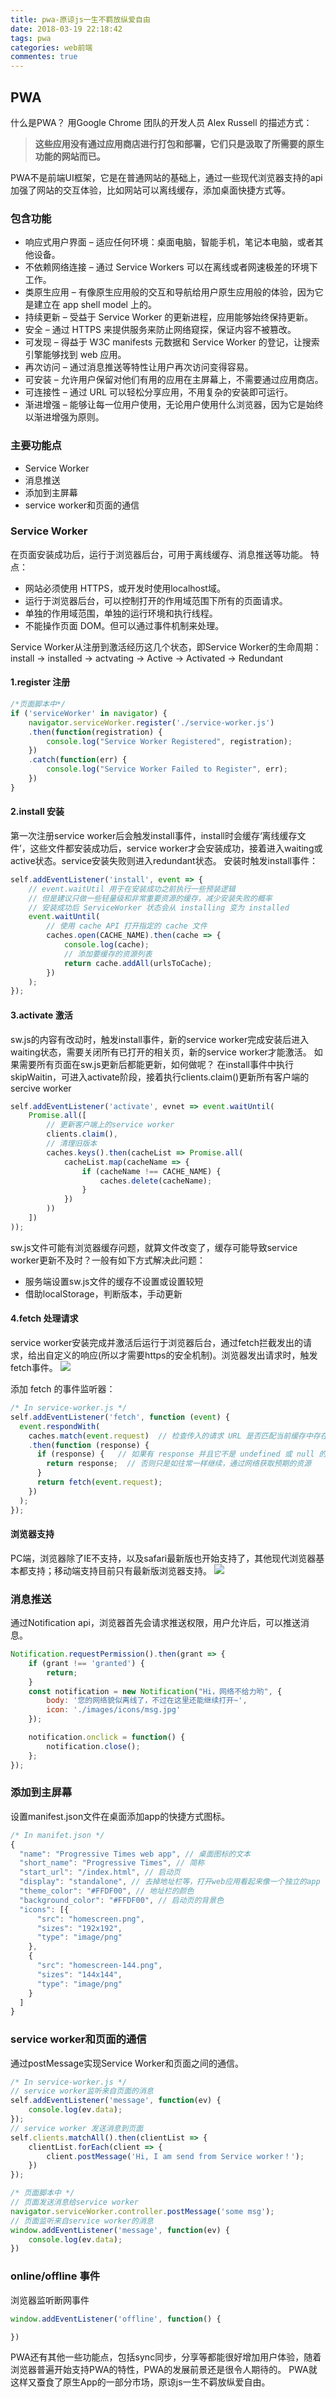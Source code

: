 ```yaml
---
title: pwa-原谅js一生不羁放纵爱自由
date: 2018-03-19 22:18:42
tags: pwa
categories: web前端
commentes: true
---
```


## PWA

什么是PWA？
用Google Chrome 团队的开发人员 Alex Russell 的描述方式：
>**这些应用没有通过应用商店进行打包和部署，它们只是汲取了所需要的原生功能的网站而已。**

PWA不是前端UI框架，它是在普通网站的基础上，通过一些现代浏览器支持的api加强了网站的交互体验，比如网站可以离线缓存，添加桌面快捷方式等。

<!-- more -->

### 包含功能


- 响应式用户界面 – 适应任何环境：桌面电脑，智能手机，笔记本电脑，或者其他设备。
- 不依赖网络连接 – 通过 Service Workers 可以在离线或者网速极差的环境下工作。
- 类原生应用 – 有像原生应用般的交互和导航给用户原生应用般的体验，因为它是建立在 app shell model 上的。
- 持续更新 – 受益于 Service Worker 的更新进程，应用能够始终保持更新。
- 安全 – 通过 HTTPS 来提供服务来防止网络窥探，保证内容不被篡改。
- 可发现 – 得益于 W3C manifests 元数据和 Service Worker 的登记，让搜索引擎能够找到 web 应用。
- 再次访问 – 通过消息推送等特性让用户再次访问变得容易。
- 可安装 – 允许用户保留对他们有用的应用在主屏幕上，不需要通过应用商店。
- 可连接性 – 通过 URL 可以轻松分享应用，不用复杂的安装即可运行。
-  渐进增强 – 能够让每一位用户使用，无论用户使用什么浏览器，因为它是始终以渐进增强为原则。

### 主要功能点
- Service Worker
- 消息推送
- 添加到主屏幕
- service worker和页面的通信


### Service Worker
在页面安装成功后，运行于浏览器后台，可用于离线缓存、消息推送等功能。
特点：
- 网站必须使用 HTTPS，或开发时使用localhost域。
- 运行于浏览器后台，可以控制打开的作用域范围下所有的页面请求。
- 单独的作用域范围，单独的运行环境和执行线程。
- 不能操作页面 DOM。但可以通过事件机制来处理。

Service Worker从注册到激活经历这几个状态，即Service Worker的生命周期：install -> installed -> actvating -> Active -> Activated -> Redundant

#### 1.register 注册 
```js
/*页面脚本中*/
if ('serviceWorker' in navigator) {  
    navigator.serviceWorker.register('./service-worker.js')
    .then(function(registration) {
        console.log("Service Worker Registered", registration);
    })
    .catch(function(err) {
        console.log("Service Worker Failed to Register", err);
    })
} 
```
#### 2.install 安装

第一次注册service worker后会触发install事件，install时会缓存‘离线缓存文件’，这些文件都安装成功后，service worker才会安装成功，接着进入waiting或active状态。service安装失败则进入redundant状态。
安装时触发install事件：
```js
self.addEventListener('install', event => {
    // event.waitUtil 用于在安装成功之前执行一些预装逻辑
    // 但是建议只做一些轻量级和非常重要资源的缓存，减少安装失败的概率
    // 安装成功后 ServiceWorker 状态会从 installing 变为 installed
    event.waitUntil(
        // 使用 cache API 打开指定的 cache 文件
        caches.open(CACHE_NAME).then(cache => {
            console.log(cache);
            // 添加要缓存的资源列表
            return cache.addAll(urlsToCache);
        })
    );
});
```
#### 3.activate 激活

sw.js的内容有改动时，触发install事件，新的service worker完成安装后进入waiting状态，需要关闭所有已打开的相关页，新的service worker才能激活。
如果需要所有页面在sw.js更新后都能更新，如何做呢？
在install事件中执行skipWaitin，可进入activate阶段，接着执行clients.claim()更新所有客户端的sercive worker
```js
self.addEventListener('activate', evnet => event.waitUntil(
    Promise.all([
        // 更新客户端上的service worker
        clients.claim(),
        // 清理旧版本
        caches.keys().then(cacheList => Promise.all(
            cacheList.map(cacheName => {
                if (cacheName !== CACHE_NAME) {
                    caches.delete(cacheName);
                }
            })
        ))
    ])
));
```
sw.js文件可能有浏览器缓存问题，就算文件改变了，缓存可能导致service worker更新不及时？一般有如下方式解决此问题：
- 服务端设置sw.js文件的缓存不设置或设置较短
- 借助localStorage，判断版本，手动更新

#### 4.fetch 处理请求
service worker安装完成并激活后运行于浏览器后台，通过fetch拦截发出的请求，给出自定义的响应(所以才需要https的安全机制)。浏览器发出请求时，触发fetch事件。
![](/images/2018/3/pwa2.png)

添加 fetch 的事件监听器：
```js
/* In service-worker.js */
self.addEventListener('fetch', function (event) {  
  event.respondWith(
    caches.match(event.request)  // 检查传入的请求 URL 是否匹配当前缓存中存在的任何内容
    .then(function (response) {
      if (response) {   // 如果有 response 并且它不是 undefined 或 null 的话就将它返回
        return response;  // 否则只是如往常一样继续，通过网络获取预期的资源                        
      }
      return fetch(event.request);                 
    })
  );
});
```
#### 浏览器支持
PC端，浏览器除了IE不支持，以及safari最新版也开始支持了，其他现代浏览器基本都支持；移动端支持目前只有最新版浏览器支持。
![](/images/2018/3/pwa1.png)

### 消息推送

通过Notification api，浏览器首先会请求推送权限，用户允许后，可以推送消息。
```js
Notification.requestPermission().then(grant => {
    if (grant !== 'granted') {
        return;
    }
    const notification = new Notification("Hi，网络不给力哟", {
        body: '您的网络貌似离线了，不过在这里还能继续打开~',
        icon: './images/icons/msg.jpg'
    });

    notification.onclick = function() {
        notification.close();
    };
});
```

### 添加到主屏幕

设置manifest.json文件在桌面添加app的快捷方式图标。
```js
/* In manifet.json */
{
  "name": "Progressive Times web app", // 桌面图标的文本
  "short_name": "Progressive Times", // 简称
  "start_url": "/index.html", // 启动页
  "display": "standalone", // 去掉地址栏等，打开web应用看起来像一个独立的app
  "theme_color": "#FFDF00", // 地址栏的颜色
  "background_color": "#FFDF00", // 启动页的背景色
  "icons": [{
      "src": "homescreen.png",
      "sizes": "192x192",
      "type": "image/png"
    },
    {
      "src": "homescreen-144.png",
      "sizes": "144x144",
      "type": "image/png"
    }
  ]
}
```


### service worker和页面的通信

通过postMessage实现Service Worker和页面之间的通信。

```js
/* In service-worker.js */
// service worker监听来自页面的消息
self.addEventListener('message', function(ev) { 
    console.log(ev.data);
});
// service worker 发送消息到页面
self.clients.matchAll().then(clientList => { 
    clientList.forEach(client => {
        client.postMessage('Hi, I am send from Service worker！');
    })
});

/* 页面脚本中 */
// 页面发送消息给service worker
navigator.serviceWorker.controller.postMessage('some msg');  
// 页面监听来自service worker的消息
window.addEventListener('message', function(ev) { 
    console.log(ev.data);
})
```


###  online/offline 事件
浏览器监听断网事件
```js
window.addEventListener('offline', function() { 

})
```

PWA还有其他一些功能点，包括sync同步，分享等都能很好增加用户体验，随着浏览器普遍开始支持PWA的特性，PWA的发展前景还是很令人期待的。
PWA就这样又蚕食了原生App的一部分市场，原谅js一生不羁放纵爱自由。

